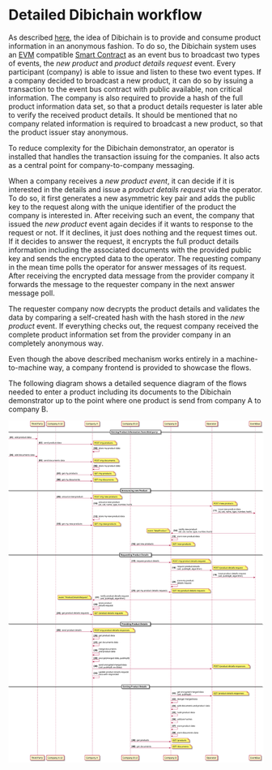 # Detailed Dibichain workflow

As described [here](../../README.md#general), the idea of Dibichain is to provide and consume product information in an anonymous fashion. To do so, the Dibichain system uses an [EVM](https://ethereum.org/en/developers/docs/evm/) compatible [Smart Contract](https://ethereum.org/en/developers/docs/smart-contracts/) as an event bus to broadcast two types of events, the *new product* and *product details request* event. Every participant (company) is able to issue and listen to these two event types. If a company decided to broadcast a new product, it can do so by issuing a transaction to the event bus contract with public available, non critical information. The company is also required to provide a hash of the full product information data set, so that a product details requester is later able to verify the received product details. It should be mentioned that no company related information is required to broadcast a new product, so that the product issuer stay anonymous. 

To reduce complexity for the Dibichain demonstrator, an operator is installed that handles the transaction issuing for the companies. It also acts as a central point for company-to-company messaging.

When a company receives a *new product event*, it can decide if it is interested in the details and issue a *product details request* via the operator. To do so, it first generates a new asymmetric key pair and adds the public key to the request along with the unique identifier of the product the company is interested in. After receiving such an event, the company that issued the *new product* event again decides if it wants to response to the request or not. If it declines, it just does nothing and the request times out. If it decides to answer the request, it encrypts the full product details information including the associated documents with the provided public key and sends the encrypted data to the operator. The requesting company in the mean time polls the operator for answer messages of its request. After receiving the encrypted data message from the provider company it forwards the message to the requester company in the next answer message poll.

The requester company now decrypts the product details and validates the data by comparing a self-created hash with the hash stored in the *new product* event. If everything checks out, the request company received the complete product information set from the provider company in an completely anonymous way.

Even though the above described mechanism works entirely in a machine-to-machine way, a company frontend is provided to showcase the flows.

The following diagram shows a detailed sequence diagram of the flows needed to enter a product including its documents to the Dibichain demonstrator up to the point where one product is send from company A to company B.

![](../plantuml/out/flow-detailed.svg)